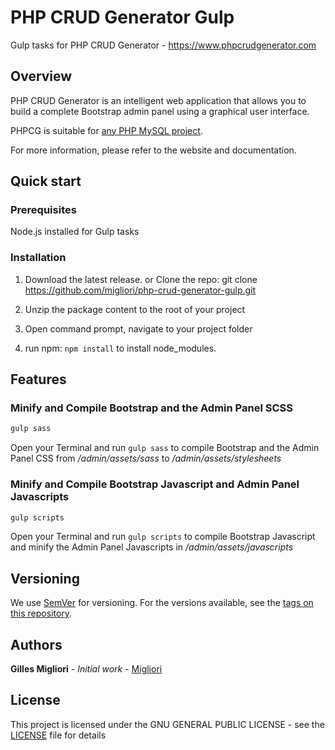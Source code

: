 # PHP CRUD Generator Gulp

Gulp tasks for PHP CRUD Generator - https://www.phpcrudgenerator.com

## Overview

PHP CRUD Generator is an intelligent web application that allows you to build a complete Bootstrap admin panel using a graphical user interface.

PHPCG is suitable for [any PHP MySQL project](https://www.phpcrudgenerator.com/documentation/index).

For more information, please refer to the website and documentation.

## Quick start

### Prerequisites

Node.js installed for Gulp tasks

### Installation

1. Download the latest release. or Clone the repo: git clone https://github.com/migliori/php-crud-generator-gulp.git

2. Unzip the package content to the root of your project

3. Open command prompt, navigate to your project folder

4. run npm: `npm install` to install node_modules.

## Features

### Minify and Compile Bootstrap and the Admin Panel SCSS

```javascript
gulp sass
```

Open your Terminal and run `gulp sass` to compile Bootstrap and the Admin Panel CSS from _/admin/assets/sass_ to _/admin/assets/stylesheets_

### Minify and Compile Bootstrap Javascript and Admin Panel Javascripts

```javascript
gulp scripts
```

Open your Terminal and run `gulp scripts` to compile Bootstrap Javascript and minify the Admin Panel Javascripts in _/admin/assets/javascripts_

## Versioning

We use [SemVer](http://semver.org/) for versioning. For the versions available, see the [tags on this repository](https://github.com/migliori/php-crud-generator-gulp/tags).

## Authors

**Gilles Migliori** - _Initial work_ - [Migliori](https://github.com/migliori)

## License

This project is licensed under the GNU GENERAL PUBLIC LICENSE - see the [LICENSE](LICENSE) file for details
